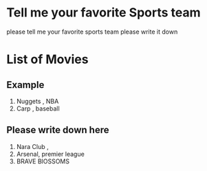 # Tell me your favorite Sports team
please tell me your favorite sports team
please write it down

# List of Movies
## Example
1.  Nuggets , NBA
2.  Carp , baseball
## Please write down here
1. Nara Club , 
2. Arsenal, premier league
3. BRAVE BlOSSOMS
